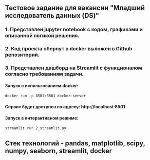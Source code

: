## Тестовое задание для вакансии "Младший исследователь данных (DS)"
### 1. Представлен jupyter notebook с кодом, графиками и описанной логикой решения.
### 2. Код проекта обернут в docker выложен в Github репозиторий.
### 3. Представлен дашборд на Streamlit с функционалом согласно требованиям задачи.


#### Запуск с использованием docker:
`docker run -p 8501:8501 docker-server` 
#### Сервис будет доступен по адресу: http://localhost:8501

#### Запуск в интерактивном режиме:
`streamlit run 2_streamlit.py `

## Стек технологий - pandas, matplotlib, scipy, numpy, seaborn, streamlit, docker
